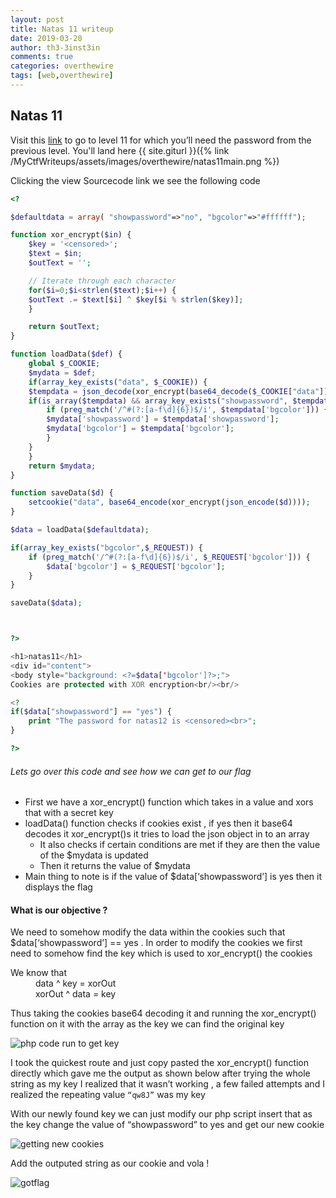 ```yaml
---
layout: post
title: Natas 11 writeup
date: 2019-03-20
author: th3-3inst3in
comments: true
categories: overthewire
tags: [web,overthewire]
---
```


## Natas 11

Visit this [link](http://natas11.natas.labs.overthewire.org/) to go to level 11 for which you’ll need the password from the previous level.
You'll land here
{{ site.giturl }}({% link /MyCtfWriteups/assets/images/overthewire/natas11main.png %})

Clicking the view Sourcecode link we see the following code

```php
<?

$defaultdata = array( "showpassword"=>"no", "bgcolor"=>"#ffffff");

function xor_encrypt($in) {
    $key = '<censored>';
    $text = $in;
    $outText = '';

    // Iterate through each character
    for($i=0;$i<strlen($text);$i++) {
    $outText .= $text[$i] ^ $key[$i % strlen($key)];
    }

    return $outText;
}

function loadData($def) {
    global $_COOKIE;
    $mydata = $def;
    if(array_key_exists("data", $_COOKIE)) {
    $tempdata = json_decode(xor_encrypt(base64_decode($_COOKIE["data"])), true);
    if(is_array($tempdata) && array_key_exists("showpassword", $tempdata) && array_key_exists("bgcolor", $tempdata)) {
        if (preg_match('/^#(?:[a-f\d]{6})$/i', $tempdata['bgcolor'])) {
        $mydata['showpassword'] = $tempdata['showpassword'];
        $mydata['bgcolor'] = $tempdata['bgcolor'];
        }
    }
    }
    return $mydata;
}

function saveData($d) {
    setcookie("data", base64_encode(xor_encrypt(json_encode($d))));
}

$data = loadData($defaultdata);

if(array_key_exists("bgcolor",$_REQUEST)) {
    if (preg_match('/^#(?:[a-f\d]{6})$/i', $_REQUEST['bgcolor'])) {
        $data['bgcolor'] = $_REQUEST['bgcolor'];
    }
}

saveData($data);



?>

<h1>natas11</h1>
<div id="content">
<body style="background: <?=$data['bgcolor']?>;">
Cookies are protected with XOR encryption<br/><br/>

<?
if($data["showpassword"] == "yes") {
    print "The password for natas12 is <censored><br>";
}

?>
```

###### Lets go over this code and see how we can get to our flag

- First we have a xor_encrypt() function which takes in a value and xors that with a secret key
- loadData() function checks if cookies exist , if yes then it base64 decodes it xor_encrypt()s it tries to load the json object in to an array
	- It also checks if certain  conditions are met if they are then the value of the $mydata is updated
	- Then it returns the value of $mydata
- Main thing to note is if the value of $data[‘showpassword’] is yes then it displays the flag

#### What is our objective ?

We need to somehow modify the data within the cookies such that $data[‘showpassword’] == yes .
In order to modify the cookies we first need to somehow find the key which is used to xor_encrypt() the cookies

<dl>
<dt>We know that</dt>
<dd>data ^ key = xorOut</dd>
<dd>xorOut ^ data = key</dd>
</dl>

Thus taking the cookies base64 decoding it and running the xor_encrypt() function on it with the array as the key we can find the original key

![php code run to get key](https://i.imgur.com/KP5GZoN.png)

I took the quickest route and just copy pasted the xor_encrypt() function directly which gave me the output as shown below after trying the whole string as my key I realized that it wasn’t working , a few failed attempts and I realized the repeating value `“qw8J”` was my key

With our newly found key we can just modify our php script insert that as the key change the value of “showpassword” to yes and get our new cookie

![getting new cookies](https://i.imgur.com/1lCD9XI.png)

Add the outputed string as our cookie and vola !

![gotflag](https://i.imgur.com/6zeobp0.png)

